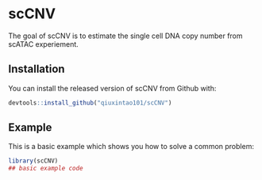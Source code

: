 
# scCNV

<!-- badges: start -->
<!-- badges: end -->

The goal of scCNV is to estimate the single cell DNA copy number from scATAC experiement.

## Installation

You can install the released version of scCNV from Github with:

``` r
devtools::install_github("qiuxintao101/scCNV")
```

## Example

This is a basic example which shows you how to solve a common problem:

``` r
library(scCNV)
## basic example code
```

